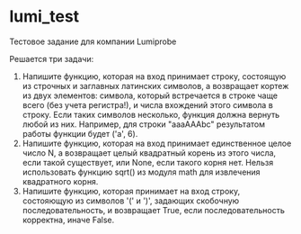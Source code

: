 # lumi_test
Тестовое задание для компании Lumiprobe

Решается три задачи:
1. Напишите функцию, которая на вход принимает строку, состоящую из строчных и заглавных латинских символов, а возвращает кортеж из двух элементов: символа, который встречается в строке чаще всего (без учета регистра!), и числа вхождений этого символа в строку. Если таких символов несколько, функция должна вернуть любой из них. Например, для строки "aaaAAAbc" результатом работы функции будет ('a', 6).
2. Напишите функцию, которая на вход принимает единственное целое число N, а возвращает целый квадратный корень из этого числа, если такой существует, или None, если такого корня нет. Нельзя использовать функцию sqrt() из модуля math для извлечения квадратного корня.
3. Напишите функцию, которая принимает на вход строку, состояющую из символов '(' и ')', задающих скобочную последовательность, и возвращает True, если последовательность корректна, иначе False.


